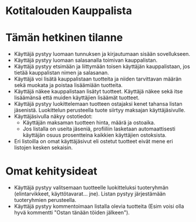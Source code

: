 # Kotitalouden Kauppalista

# Tämän hetkinen tilanne
*  Käyttäjä pystyy luomaan tunnuksen ja kirjautumaan sisään sovellukseen.
*  Käyttäjä pystyy luomaan salasanalla toimivan kauppalistan.
*  Käyttäjä pystyy etsimään ja liittymään toisen käyttäjän kauppalistaan, jos tietää kauppalistan nimen ja salasanan.
*  Käyttäjä voi lisätä kauppalistaan tuotteita ja niiden tarvittavan määrän sekä muokata ja poistaa lisäämiään tuotteita.
*  Käyttäjä näkee kauppalistaan lisätyt tuotteet. Käyttäjä näkee sekä itse lisäämänsä että muiden käyttäjien lisäämät tuotteet.
*  Käyttäjä pystyy luokittelemaan tuotteen ostajaksi kenet tahansa listan jäsenistä. Luokittelun perusteella tuote siirtyy maksajan käyttäjäsivulle.
*  Käyttäjäsivulla näkyy ostotiedot:
    - Käyttäjän maksaman tuotteen hinta, määrä ja ostoaika.
    - Jos listalla on useita jäseniä, profiiliin lasketaan automaattisesti käyttäjän osuus prosentteina kaikkien käyttäjien ostoksista.
*  Eri listoilla on omat käyttäjäsivut eli ostetut tuotteet eivät mene eri listojen kesken sekaisin.

# Omat kehitysideat
*  Käyttäjä pystyy valitsemaan tuotteelle luokitteluksi tuoteryhmän (elintarvikkeet, käyttötavarat... jne). Listan pystyy järjestämään tuoteryhmien perusteella.
*  Käyttäjä pystyy kommentoimaan listalla olevia tuotteita (Esim voisi olla hyvä kommentti "Ostan tänään töiden jälkeen").